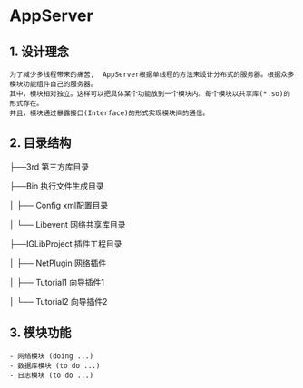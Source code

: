 # AppServer

## 1. 设计理念
    为了减少多线程带来的痛苦,  AppServer根据单线程的方法来设计分布式的服务器。根据众多模块功能组件自己的服务器。
    其中，模块相对独立。这样可以把具体某个功能放到一个模块内。每个模块以共享库(*.so)的形式存在。 
    并且，模块通过暴露接口(Interface)的形式实现模块间的通信。

## 2. 目录结构
   ├──3rd   第三方库目录
   
   ├──Bin   执行文件生成目录
   
   │   ├── Config    xml配置目录
   
   │   └── Libevent  网络共享库目录
   
   ├──IGLibProject  插件工程目录
   
   │   ├── NetPlugin    网络插件
   
   │   ├── Tutorial1    向导插件1
   
   │   └── Tutorial2    向导插件2
   
   
   
## 3. 模块功能
    - 网络模块 (doing ...)
    - 数据库模块 (to do ...)
    - 日志模块 (to do ...)
